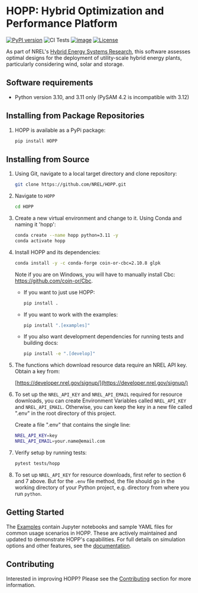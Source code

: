 # HOPP: Hybrid Optimization and Performance Platform

[![PyPI version](https://badge.fury.io/py/hopp.svg)](https://badge.fury.io/py/hopp)
![CI Tests](https://github.com/NREL/HOPP/actions/workflows/ci.yml/badge.svg)
[![image](https://img.shields.io/pypi/pyversions/hopp.svg)](https://pypi.python.org/pypi/hopp)
[![License](https://img.shields.io/badge/License-BSD%203--Clause-blue.svg)](https://opensource.org/licenses/BSD-3-Clause)

As part of NREL's [Hybrid Energy Systems Research](https://www.nrel.gov/wind/hybrid-energy-systems-research.html), this
software assesses optimal designs for the deployment of utility-scale hybrid energy plants, particularly considering wind,
solar and storage.

## Software requirements

- Python version 3.10, and 3.11 only (PySAM 4.2 is incompatible with 3.12)

## Installing from Package Repositories

1. HOPP is available as a PyPi package:

    ```bash
    pip install HOPP
    ```

## Installing from Source

1. Using Git, navigate to a local target directory and clone repository:

    ```bash
    git clone https://github.com/NREL/HOPP.git
    ```

2. Navigate to `HOPP`

    ```bash
    cd HOPP
    ```

3. Create a new virtual environment and change to it. Using Conda and naming it 'hopp':

    ```bash
    conda create --name hopp python=3.11 -y
    conda activate hopp
    ```

4. Install HOPP and its dependencies:

    ```bash
    conda install -y -c conda-forge coin-or-cbc=2.10.8 glpk
    ```

    Note if you are on Windows, you will have to manually install Cbc: https://github.com/coin-or/Cbc.

    - If you want to just use HOPP:

       ```bash
       pip install .  
       ```

    - If you want to work with the examples:

       ```bash
       pip install ".[examples]"
       ```

    - If you also want development dependencies for running tests and building docs:  

       ```bash
       pip install -e ".[develop]"
       ```

5. The functions which download resource data require an NREL API key. Obtain a key from:

    [https://developer.nrel.gov/signup/](https://developer.nrel.gov/signup/)

6. To set up the `NREL_API_KEY` and `NREL_API_EMAIL` required for resource downloads, you can create Environment Variables called `NREL_API_KEY` and `NREL_API_EMAIL`. Otherwise, you can keep the key in a new file called ".env" in the root directory of this project. 

    Create a file ".env" that contains the single line:

    ```bash
    NREL_API_KEY=key
    NREL_API_EMAIL=your.name@email.com
    ```

7. Verify setup by running tests:

    ```bash
    pytest tests/hopp
    ```

8. To set up `NREL_API_KEY` for resource downloads, first refer to section 6 and 7 above. But for the `.env` file method,
   the file should go in the working directory of your Python project, e.g. directory from where you run `python`.

## Getting Started

The [Examples](./examples/) contain Jupyter notebooks and sample YAML files for common usage scenarios in HOPP. These are actively maintained and updated to demonstrate HOPP's capabilities. For full details on simulation options and other features, see the [documentation](https://hopp.readthedocs.io/en/latest/).

## Contributing

Interested in improving HOPP? Please see the [Contributing](./CONTRIBUTING.md) section for more information.